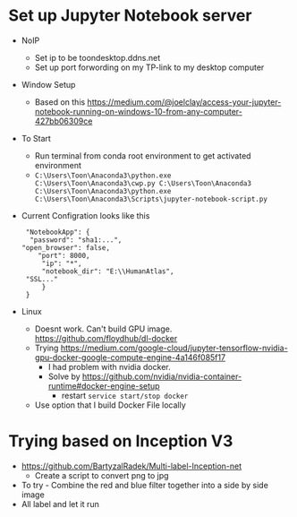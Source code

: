 # Set up Jupyter Notebook server
* NoIP
  * Set ip to be toondesktop.ddns.net
  * Set up port forwording on my TP-link to my desktop computer
* Window Setup
  * Based on this https://medium.com/@joelclay/access-your-jupyter-notebook-running-on-windows-10-from-any-computer-427bb06309ce
* To Start
  * Run terminal from conda root environment to get activated environment
  * `C:\Users\Toon\Anaconda3\python.exe C:\Users\Toon\Anaconda3\cwp.py C:\Users\Toon\Anaconda3 C:\Users\Toon\Anaconda3\python.exe C:\Users\Toon\Anaconda3\Scripts\jupyter-notebook-script.py`
* Current Configration looks like this
    ``` {
     "NotebookApp": {
      "password": "sha1:...",
	"open_browser": false,
        "port": 8000,
         "ip": "*",
         "notebook_dir": "E:\\HumanAtlas",
	 "SSL..."
         }
     }
    ```

* Linux
  * Doesnt work.  Can't build GPU image. https://github.com/floydhub/dl-docker
  * Trying https://medium.com/google-cloud/jupyter-tensorflow-nvidia-gpu-docker-google-compute-engine-4a146f085f17
    * I had problem with nvidia docker.
    * Solve by https://github.com/nvidia/nvidia-container-runtime#docker-engine-setup
      * restart `service start/stop docker`
  * Use option that I build Docker File locally
  



# Trying based on Inception V3
* https://github.com/BartyzalRadek/Multi-label-Inception-net
  * Create a script to convert png to jpg
* To try - Combine the red and blue filter together into a side by side image
* All label and let it run
